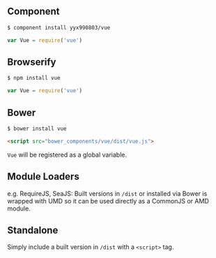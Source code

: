 ## Component

``` bash
$ component install yyx990803/vue
```
```js
var Vue = require('vue')
```

## Browserify

``` bash
$ npm install vue
```
```js
var Vue = require('vue')
```

## Bower

``` bash
$ bower install vue
```
``` html
<script src="bower_components/vue/dist/vue.js">
```
`Vue` will be registered as a global variable.

## Module Loaders

e.g. RequireJS, SeaJS: Built versions in `/dist` or installed via Bower is wrapped with UMD so it can be used directly as a CommonJS or AMD module.

## Standalone

Simply include a built version in `/dist` with a `<script>` tag.